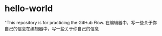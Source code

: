 # hello-world
"This repository is for practicing the GitHub Flow.
在编辑器中，写一些关于你自己的信息在编辑器中，写一些关于你自己的信息
